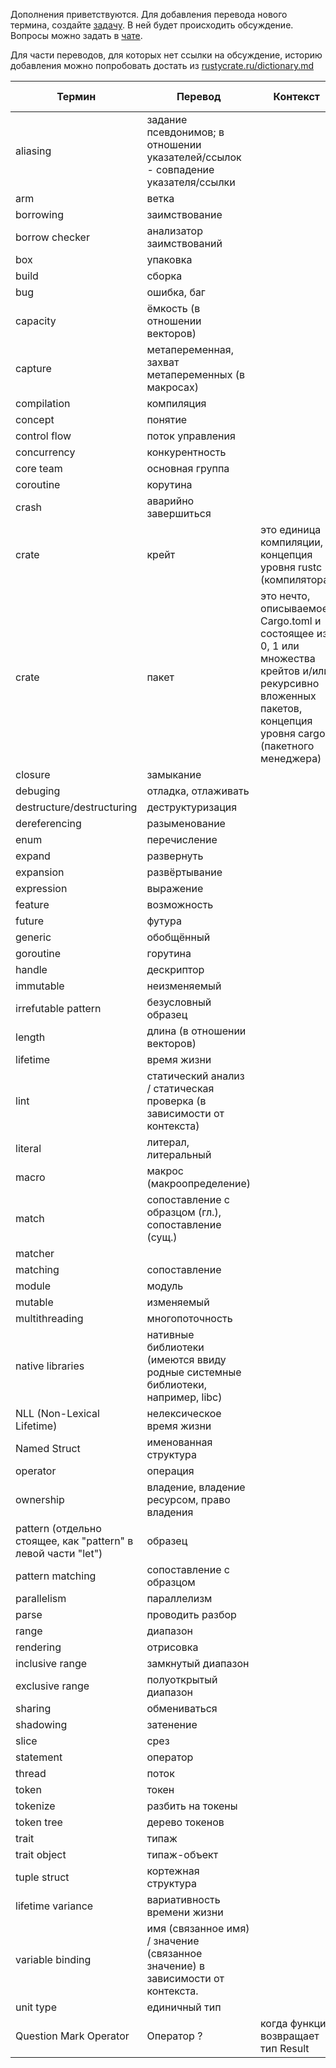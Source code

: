 Дополнения приветствуются. Для добавления перевода нового термина,
создайте [задачу](https://github.com/rust-lang-ru/dictionary/issues/new).
В ней будет происходить обсуждение.
Вопросы можно задать в [чате](https://t.me/rustlang_ru_translations).

Для части переводов, для которых нет ссылки на обсуждение, историю добавления можно попробовать достать из [rustycrate.ru/dictionary.md](https://github.com/rust-lang-ru/rustycrate.ru/blame/master/dictionary.md)

| Термин | Перевод | Контекст | Ссылка на обсуждение |
|----|----|----|----|
| aliasing | задание псевдонимов; в отношении указателей/ссылок - совпадение указателя/ссылки | | |
| arm | ветка |
| borrowing | заимствование | | |
| borrow checker | анализатор заимствований | | |
| box | упаковка |
| build | сборка | | |
| bug | ошибка, баг | | |
| capacity | ёмкость (в отношении векторов) | | |
| capture | метапеременная, захват метапеременных (в макросах) | | |
| compilation | компиляция |
| concept | понятие | | |
| control flow | поток управления | | [#4](https://github.com/rust-lang-ru/dictionary/issues/4) |
| concurrency | конкурентность | | |
| core team | основная группа | | |
| coroutine | корутина |
| crash | аварийно завершиться | | |
| crate | крейт | это единица компиляции, концепция уровня rustc (компилятора) | [#5](https://github.com/rust-lang-ru/dictionary/issues/5) |
| crate | пакет | это нечто, описываемое Cargo.toml и состоящее из 0, 1 или множества крейтов и/или рекурсивно вложенных пакетов, концепция уровня cargo (пакетного менеджера) | [#5](https://github.com/rust-lang-ru/dictionary/issues/5) |
| closure | замыкание |  | [#26](https://github.com/rust-lang-ru/dictionary/issues/26) |
| debuging | отладка, отлаживать | | |
| destructure/destructuring | деструктуризация | | [#13](https://github.com/rust-lang-ru/dictionary/issues/13) |
| dereferencing | разыменование | | [#10](https://github.com/rust-lang-ru/dictionary/issues/10) |
| enum | перечисление | | |
| expand | развернуть | | |
| expansion | развёртывание | | |
| expression | выражение | | |
| feature | возможность | | |
| future | футура | | |
| generic | обобщённый | | |
| goroutine | горутина | | |
| handle | дескриптор | | |
| immutable | неизменяемый | | |
| irrefutable pattern | безусловный образец | | |
| length | длина (в отношении векторов) | | |
| lifetime | время жизни |
| lint | статический анализ / статическая проверка (в зависимости от контекста) | | |
| literal | литерал, литеральный | | |
| macro | макрос (макроопределение) | | |
| match | сопоставление с образцом (гл.), сопоставление (сущ.) | | |
| matcher |
| matching | сопоставление | | |
| module | модуль | | |
| mutable | изменяемый | | |
| multithreading | многопоточность | | |
| native libraries | нативные библиотеки (имеются ввиду родные системные библиотеки, например, libc) | | |
| NLL (Non-Lexical Lifetime) | нелексическое время жизни | | |
| Named Struct | именованная структура | |[#9](https://github.com/rust-lang-ru/dictionary/issues/9) |
| operator | операция |
| ownership | владение, владение ресурсом, право владения | | |
| pattern (отдельно стоящее, как "pattern" в левой части "let") | образец | | |
| pattern matching | сопоставление с образцом | | |
| parallelism | параллелизм |
| parse | проводить разбор | | |
| range | диапазон | | |
| rendering | отрисовка | | |
| inclusive range | замкнутый диапазон | | |
| exclusive range | полуоткрытый диапазон | | |
| sharing | обмениваться |
| shadowing | затенение | | |
| slice | срез | | |
| statement | оператор | | |
| thread | поток | | |
| token | токен | | |
| tokenize | разбить на токены | | |
| token tree | дерево токенов | | |
| trait | типаж |
| trait object | типаж-объект | | |
| tuple struct | кортежная структура | | |
| lifetime variance | вариативность времени жизни | | [#2](https://github.com/rust-lang-ru/dictionary/issues/2) |
| variable binding | имя (связанное имя) / значение (связанное значение) в зависимости от контекста. | | |
| unit type | единичный тип | | |
| Question Mark Operator | Оператор ? | когда функция возвращает тип Result | [#16](https://github.com/rust-lang-ru/dictionary/issues/16) |

